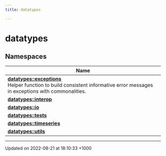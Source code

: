 ```yaml
---
title: datatypes

---
```


# datatypes



## Namespaces

| Name           |
| -------------- |
| **[datatypes::exceptions](/uchronia-ts-doc/cpp/Namespaces/namespacedatatypes_1_1exceptions/)** <br>Helper function to build consistent informative error messages in exceptions with commonalities.  |
| **[datatypes::interop](/uchronia-ts-doc/cpp/Namespaces/namespacedatatypes_1_1interop/)**  |
| **[datatypes::io](/uchronia-ts-doc/cpp/Namespaces/namespacedatatypes_1_1io/)**  |
| **[datatypes::tests](/uchronia-ts-doc/cpp/Namespaces/namespacedatatypes_1_1tests/)**  |
| **[datatypes::timeseries](/uchronia-ts-doc/cpp/Namespaces/namespacedatatypes_1_1timeseries/)**  |
| **[datatypes::utils](/uchronia-ts-doc/cpp/Namespaces/namespacedatatypes_1_1utils/)**  |






-------------------------------

Updated on 2022-08-21 at 18:10:33 +1000